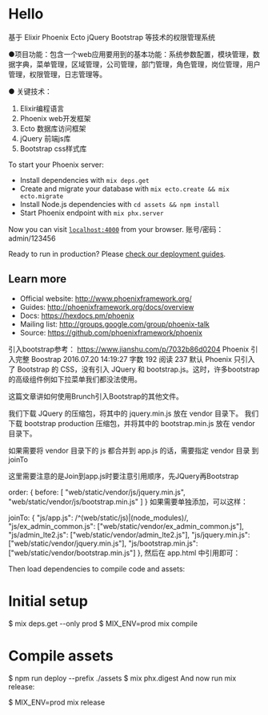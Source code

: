 # Hello
基于
Elixir
 Phoenix
 Ecto
 jQuery
 Bootstrap 等技术的权限管理系统
 
 ●项目功能：包含一个web应用要用到的基本功能：系统参数配置，模块管理，数据字典，菜单管理，区域管理，公司管理，部门管理，角色管理，岗位管理，用户管理，权限管理，日志管理等。

● 关键技术：
1. Elixir编程语言
2.  Phoenix web开发框架
3.  Ecto 数据库访问框架
4.  jQuery 前端js库
5.  Bootstrap css样式库


To start your Phoenix server:

  * Install dependencies with `mix deps.get`
  * Create and migrate your database with `mix ecto.create && mix ecto.migrate`
  * Install Node.js dependencies with `cd assets && npm install`
  * Start Phoenix endpoint with `mix phx.server`

Now you can visit [`localhost:4000`](http://localhost:4000) from your browser. 账号/密码：admin/123456

Ready to run in production? Please [check our deployment guides](http://www.phoenixframework.org/docs/deployment).

## Learn more

  * Official website: http://www.phoenixframework.org/
  * Guides: http://phoenixframework.org/docs/overview
  * Docs: https://hexdocs.pm/phoenix
  * Mailing list: http://groups.google.com/group/phoenix-talk
  * Source: https://github.com/phoenixframework/phoenix

引入bootstrap参考：
https://www.jianshu.com/p/7032b86d0204
Phoenix 引入完整 Boostrap
2016.07.20 14:19:27
字数 192
阅读 237
默认 Phoenix 只引入了 Bootstrap 的 CSS，没有引入 JQuery 和 bootstrap.js。这时，许多bootstrap的高级组件例如下拉菜单我们都没法使用。

这篇文章讲如何使用Brunch引入Bootstrap的其他文件。

我们下载 JQuery 的压缩包，将其中的 jquery.min.js 放在 vendor 目录下。
我们下载 bootstrap production 压缩包，并将其中的 bootstrap.min.js 放在 vendor 目录下。

如果需要将 vendor 目录下的 js 都合并到 app.js 的话，需要指定 vendor 目录
到 joinTo

这里需要注意的是Join到app.js时要注意引用顺序，先JQuery再Bootstrap

order: {
  before: [
    "web/static/vendor/js/jquery.min.js",
    "web/static/vendor/js/bootstrap.min.js"
  ]
}
如果需要单独添加，可以这样：

joinTo: {
    "js/app.js": /^(web\/static\/js)|(node_modules)/,
    "js/ex_admin_common.js": ["web/static/vendor/ex_admin_common.js"],
    "js/admin_lte2.js": ["web/static/vendor/admin_lte2.js"],
    "js/jquery.min.js": ["web/static/vendor/jquery.min.js"],
    "js/bootstrap.min.js": ["web/static/vendor/bootstrap.min.js"]
},
然后在 app.html 中引用即可：

<script src="<%= static_path(@conn, "/js/jquery.min.js") %>"></script>
<script src="<%= static_path(@conn, "/js/bootstrap.min.js") %>"></script>
<script src="<%= static_path(@conn, "/js/app.js") %>"></script>


Then load dependencies to compile code and assets:

# Initial setup
$ mix deps.get --only prod
$ MIX_ENV=prod mix compile

# Compile assets
$ npm run deploy --prefix ./assets
$ mix phx.digest
And now run mix release:

$ MIX_ENV=prod mix release
